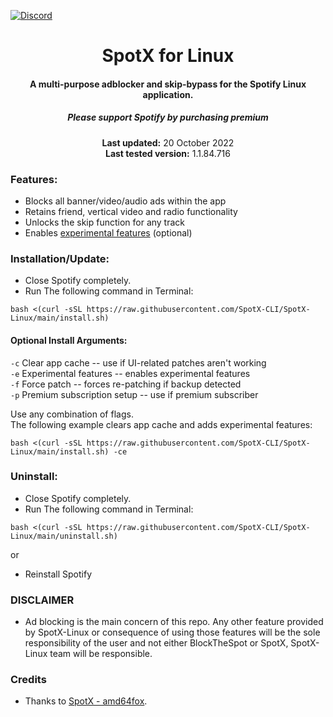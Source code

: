 [![Discord](https://discord.com/api/guilds/807273906872123412/widget.png)](https://discord.gg/p43cusgUPm)

<center>
    <h1 align="center">SpotX for Linux</h1>
    <h4 align="center">A multi-purpose adblocker and skip-bypass for the Spotify Linux application.</h4>
    <h5 align="center">Please support Spotify by purchasing premium</h5>
    <p align="center">
        <strong>Last updated:</strong> 20 October 2022<br>
        <strong>Last tested version:</strong> 1.1.84.716
    </p> 
</center>

### Features:

- Blocks all banner/video/audio ads within the app
- Retains friend, vertical video and radio functionality
- Unlocks the skip function for any track
- Enables [experimental features](https://github.com/SpotX-CLI/SpotX-Win/discussions/50) (optional)

### Installation/Update:

- Close Spotify completely.
- Run The following command in Terminal:

```
bash <(curl -sSL https://raw.githubusercontent.com/SpotX-CLI/SpotX-Linux/main/install.sh)
```

#### Optional Install Arguments:
`-c`  Clear app cache -- use if UI-related patches aren't working  
`-e`  Experimental features -- enables experimental features  
`-f`  Force patch -- forces re-patching if backup detected  
`-p`  Premium subscription setup -- use if premium subscriber  

Use any combination of flags.  
The following example clears app cache and adds experimental features:
    
```
bash <(curl -sSL https://raw.githubusercontent.com/SpotX-CLI/SpotX-Linux/main/install.sh) -ce
```


### Uninstall:

- Close Spotify completely.
- Run The following command in Terminal:

```
bash <(curl -sSL https://raw.githubusercontent.com/SpotX-CLI/SpotX-Linux/main/uninstall.sh)
```

or

- Reinstall Spotify

### DISCLAIMER

- Ad blocking is the main concern of this repo. Any other feature provided by SpotX-Linux or consequence of using those features will be the sole responsibility of the user and not either BlockTheSpot or SpotX, SpotX-Linux team will be responsible.

### Credits

- Thanks to [SpotX - amd64fox](https://github.com/amd64fox/spotx).
